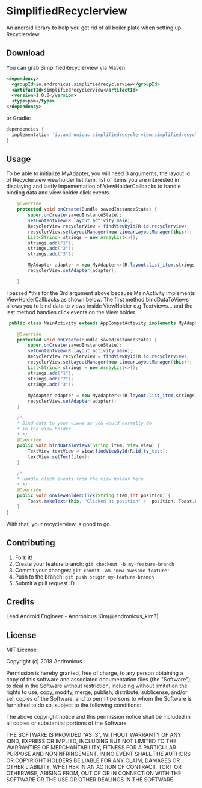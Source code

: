 # SimplifiedRecyclerview
An android library to help you get rid of all boiler plate when setting up Recyclerview

## Download
You can grab SimplifiedRecyclerview via Maven:
```xml
<dependency>
  <groupId>io.andronicus.simplifiedrecyclerview</groupId>
  <artifactId>simplifiedrecyclerview</artifactId>
  <version>1.0.0</version>
  <type>pom</type>
</dependency>
```
or Gradle:

```gradle
dependencies {
  implementation 'io.andronicus.simplifiedrecyclerview:simplifiedrecyclerview:1.0.0'
}
```
## Usage
To be able to initialize MyAdapter, you will need 3 arguments, the layout id of Recyclerview viewholder list item, list of items you are interested in displaying and lastly impementation of ViewHolderCallbacks to handle binding data and view holder click events.
```java
    @Override
    protected void onCreate(Bundle savedInstanceState) {
        super.onCreate(savedInstanceState);
        setContentView(R.layout.activity_main);
        RecyclerView recyclerView = findViewById(R.id.recyclerview);
        recyclerView.setLayoutManager(new LinearLayoutManager(this)); 
        List<String> strings = new ArrayList<>();
        strings.add("1");
        strings.add("2");
        strings.add("3");

        MyAdapter adapter = new MyAdapter<>(R.layout.list_item,strings,this);
        recyclerView.setAdapter(adapter);

    }
```
I passed *this for the 3rd argument above because MainActivity implements ViewHolderCallbacks as shown below.
The first method bindDataToViews allows you to bind data to views inside ViewHolder e.g Textviews... and the last method handles click events on the View holder.
```java
 public class MainActivity extends AppCompatActivity implements MyAdapter.ViewHolderCallbacks<String> {

    @Override
    protected void onCreate(Bundle savedInstanceState) {
        super.onCreate(savedInstanceState);
        setContentView(R.layout.activity_main);
        RecyclerView recyclerView = findViewById(R.id.recyclerview);
        recyclerView.setLayoutManager(new LinearLayoutManager(this)); 
        List<String> strings = new ArrayList<>();
        strings.add("1");
        strings.add("2");
        strings.add("3");
        
        MyAdapter adapter = new MyAdapter<>(R.layout.list_item,strings,this);
        recyclerView.setAdapter(adapter);
    }

    /*
    * Bind data to your views as you would normally do
    * in the view holder
    * */
    @Override
    public void bindDataToViews(String item, View view) {
        TextView textView = view.findViewById(R.id.tv_test);
        textView.setText(item);
    }

    /*
    * Handle click events from the view holder here
    * */
    @Override
    public void onViewHolderClick(String item,int position) {
        Toast.makeText(this, "Clicked at position" +  position, Toast.LENGTH_SHORT).show();
    }
}
```
With that, your recyclerview is good to go.
## Contributing
1. Fork it!
2. Create your feature branch: `git checkout -b my-feature-branch`
3. Commit your changes: `git commit -am 'new awesome feature'`
4. Push to the branch: `git push origin my-feature-branch`
5. Submit a pull request :D 
## Credits
Lead Android Engineer - Andronicus Kim(@andronicus_kim7)
## License
MIT License

Copyright (c) 2018 Andronicus

Permission is hereby granted, free of charge, to any person obtaining a copy
of this software and associated documentation files (the "Software"), to deal
in the Software without restriction, including without limitation the rights
to use, copy, modify, merge, publish, distribute, sublicense, and/or sell
copies of the Software, and to permit persons to whom the Software is
furnished to do so, subject to the following conditions:

The above copyright notice and this permission notice shall be included in all
copies or substantial portions of the Software.

THE SOFTWARE IS PROVIDED "AS IS", WITHOUT WARRANTY OF ANY KIND, EXPRESS OR
IMPLIED, INCLUDING BUT NOT LIMITED TO THE WARRANTIES OF MERCHANTABILITY,
FITNESS FOR A PARTICULAR PURPOSE AND NONINFRINGEMENT. IN NO EVENT SHALL THE
AUTHORS OR COPYRIGHT HOLDERS BE LIABLE FOR ANY CLAIM, DAMAGES OR OTHER
LIABILITY, WHETHER IN AN ACTION OF CONTRACT, TORT OR OTHERWISE, ARISING FROM,
OUT OF OR IN CONNECTION WITH THE SOFTWARE OR THE USE OR OTHER DEALINGS IN THE
SOFTWARE.
